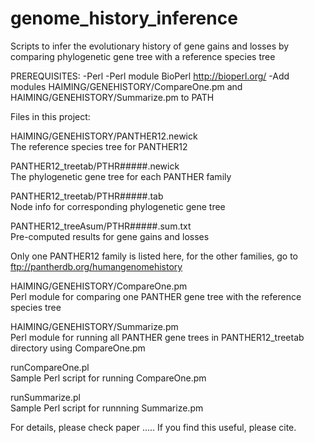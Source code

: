 # genome_history_inference
Scripts to infer the evolutionary history of gene gains and losses  by comparing phylogenetic gene tree with a reference species tree

PREREQUISITES:
-Perl 
-Perl module BioPerl http://bioperl.org/
-Add modules HAIMING/GENEHISTORY/CompareOne.pm and HAIMING/GENEHISTORY/Summarize.pm to PATH

Files in this project:

HAIMING/GENEHISTORY/PANTHER12.newick                        
The reference species tree for PANTHER12


PANTHER12_treetab/PTHR#####.newick                          
The phylogenetic gene tree for each PANTHER family

PANTHER12_treetab/PTHR#####.tab                             
Node info for corresponding phylogenetic gene tree	

PANTHER12_treeAsum/PTHR#####.sum.txt                        
Pre-computed results for gene gains and losses

Only one PANTHER12 family is listed here, for the other families, go to ftp://pantherdb.org/humangenomehistory 


HAIMING/GENEHISTORY/CompareOne.pm                           
Perl module for comparing one PANTHER gene tree with the reference species tree

HAIMING/GENEHISTORY/Summarize.pm                            
Perl module for running all PANTHER gene trees in PANTHER12_treetab directory using CompareOne.pm


runCompareOne.pl                                            
Sample Perl script for running CompareOne.pm

runSummarize.pl                                             
Sample Perl script for runnning Summarize.pm


For details, please check paper .....
If you find this useful, please cite.
